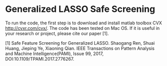 # Generalized LASSO Safe Screening

To run the code, the first step is to download and install matlab toolbox CVX http://cvxr.com/cvx/.  The code has been tested on Mac OS. If it is useful in your research or project, please cite our paper [1]. 

[1] Safe Feature Screening for Generalized LASSO. Shaogang Ren, Shuai Huang, Jieping Ye, Xiaoning Qian. IEEE Transactions on Pattern Analysis and Machine Intelligence(PAMI), Issue 99, 2017, DOI:10.1109/TPAMI.2017.2776267.
